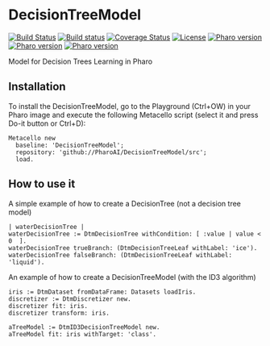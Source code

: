 # DecisionTreeModel
[![Build Status](https://travis-ci.org/PharoAI/DecisionTreeModel.svg?branch=master)](https://travis-ci.org/PharoAI/DecisionTreeModel)
[![Build status](https://ci.appveyor.com/api/projects/status/lei4kwl665hmki65?svg=true)](https://ci.appveyor.com/project/evd995/decisiontreemodel)
[![Coverage Status](https://coveralls.io/repos/github/PharoAI/DecisionTreeModel/badge.svg?branch=master)](https://coveralls.io/github/PharoAI/DecisionTreeModel?branch=master)
[![License](https://img.shields.io/badge/license-MIT-blue.svg)](https://raw.githubusercontent.com/PharoAI/DecisionTreeModel/master/LICENSE)
[![Pharo version](https://img.shields.io/badge/Pharo-7.0-%23aac9ff.svg)](https://pharo.org/download)
[![Pharo version](https://img.shields.io/badge/Pharo-8.0-%23aac9ff.svg)](https://pharo.org/download)
[![Pharo version](https://img.shields.io/badge/Pharo-9.0-%23aac9ff.svg)](https://pharo.org/download)

Model for Decision Trees Learning in Pharo





## Installation

To install the DecisionTreeModel, go to the Playground (Ctrl+OW) in your Pharo image and execute the following Metacello script (select it and press Do-it button or Ctrl+D):

```Smalltalk
Metacello new
  baseline: 'DecisionTreeModel';
  repository: 'github://PharoAI/DecisionTreeModel/src';
  load.
```


## How to use it

A simple example of how to create a DecisionTree (not a decision tree model)

```Smalltalk
| waterDecisionTree |
waterDecisionTree := DtmDecisionTree withCondition: [ :value | value < 0  ].
waterDecisionTree trueBranch: (DtmDecisionTreeLeaf withLabel: 'ice').
waterDecisionTree falseBranch: (DtmDecisionTreeLeaf withLabel: 'liquid').		
```



An example of how to create a DecisionTreeModel (with the ID3 algorithm)
```Smalltalk
iris := DtmDataset fromDataFrame: Datasets loadIris.
discretizer := DtmDiscretizer new.
discretizer fit: iris.
discretizer transform: iris.

aTreeModel := DtmID3DecisionTreeModel new.
aTreeModel fit: iris withTarget: 'class'.
```
